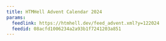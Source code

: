 ```yaml
---
title: HTMHell Advent Calendar 2024
params:
  feedlink: https://htmhell.dev/feed_advent.xml?y=122024
  feedid: 08acfd1006234a2a93b1f7241203a851
---
```

